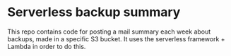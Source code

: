 
# Serverless backup summary

This repo contains code for posting a mail summary each week about backups, made in a specific S3 bucket.
It uses the serverless framework + Lambda in order to do this.

